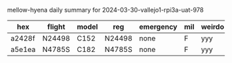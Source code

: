mellow-hyena daily summary for 2024-03-30-vallejo1-rpi3a-uat-978

|hex|flight|model|reg|emergency|mil|weirdo|
|--|--|--|--|--|--|--|
|a2428f|N24498|C152|N24498|none|F|yyy|
|a5e1ea|N4785S|C182|N4785S|none|F|yyy|
